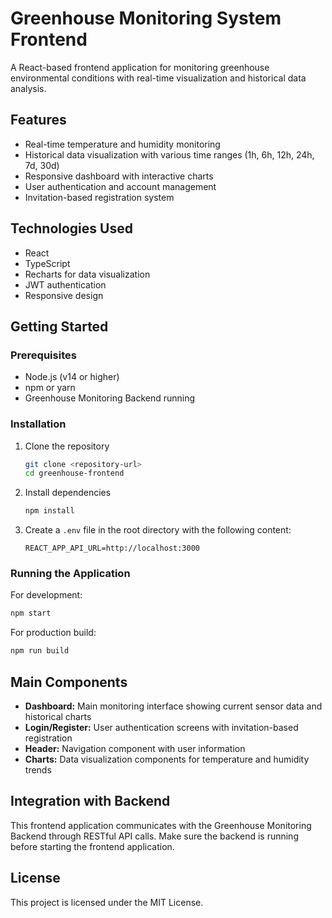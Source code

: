 # Greenhouse Monitoring System Frontend

A React-based frontend application for monitoring greenhouse environmental conditions with real-time visualization and historical data analysis.

## Features

- Real-time temperature and humidity monitoring
- Historical data visualization with various time ranges (1h, 6h, 12h, 24h, 7d, 30d)
- Responsive dashboard with interactive charts
- User authentication and account management
- Invitation-based registration system

## Technologies Used

- React
- TypeScript
- Recharts for data visualization
- JWT authentication
- Responsive design

## Getting Started

### Prerequisites

- Node.js (v14 or higher)
- npm or yarn
- Greenhouse Monitoring Backend running

### Installation

1. Clone the repository
   ```bash
   git clone <repository-url>
   cd greenhouse-frontend
   ```

2. Install dependencies
   ```bash
   npm install
   ```

3. Create a `.env` file in the root directory with the following content:
   ```
   REACT_APP_API_URL=http://localhost:3000
   ```

### Running the Application

For development:
```bash
npm start
```

For production build:
```bash
npm run build
```

## Main Components

- **Dashboard:** Main monitoring interface showing current sensor data and historical charts
- **Login/Register:** User authentication screens with invitation-based registration
- **Header:** Navigation component with user information
- **Charts:** Data visualization components for temperature and humidity trends

## Integration with Backend

This frontend application communicates with the Greenhouse Monitoring Backend through RESTful API calls. Make sure the backend is running before starting the frontend application.

## License

This project is licensed under the MIT License.
